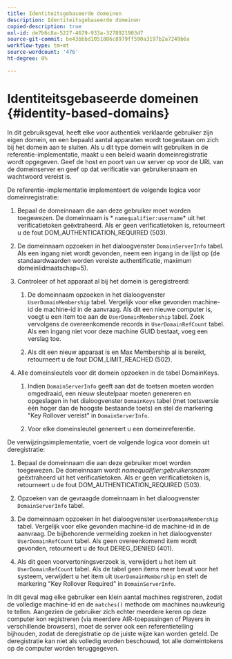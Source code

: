 ```yaml
---
title: Identiteitsgebaseerde domeinen
description: Identiteitsgebaseerde domeinen
copied-description: true
exl-id: de7b6c8a-5227-4679-933a-3278921903d7
source-git-commit: be43bbbd1051886c8979ff590a3197b2a7249b6a
workflow-type: tm+mt
source-wordcount: '476'
ht-degree: 0%

---
```


# Identiteitsgebaseerde domeinen {#identity-based-domains}

In dit gebruiksgeval, heeft elke voor authentiek verklaarde gebruiker zijn eigen domein, en een bepaald aantal apparaten wordt toegestaan om zich bij het domein aan te sluiten. Als u dit type domein wilt gebruiken in de referentie-implementatie, maakt u een beleid waarin domeinregistratie wordt opgegeven. Geef de host en poort van uw server op voor de URL van de domeinserver en geef op dat verificatie van gebruikersnaam en wachtwoord vereist is.

De referentie-implementatie implementeert de volgende logica voor domeinregistratie:

1. Bepaal de domeinnaam die aan deze gebruiker moet worden toegewezen. De domeinnaam is * `namequalifier:username`* uit het verificatietoken geëxtraheerd. Als er geen verificatietoken is, retourneert u de fout DOM_AUTHENTICATION_REQUIRED (503).
1. De domeinnaam opzoeken in het dialoogvenster `DomainServerInfo` tabel. Als een ingang niet wordt gevonden, neem een ingang in de lijst op (de standaardwaarden worden vereiste authentificatie, maximum domeinlidmaatschap=5).
1. Controleer of het apparaat al bij het domein is geregistreerd:

   1. De domeinnaam opzoeken in het dialoogvenster `UserDomainMembership` tabel. Vergelijk voor elke gevonden machine-id de machine-id in de aanvraag. Als dit een nieuwe computer is, voegt u een item toe aan de `UserDomainMembership` tabel. Zoek vervolgens de overeenkomende records in `UserDomainRefCount` tabel. Als een ingang niet voor deze machine GUID bestaat, voeg een verslag toe.

   1. Als dit een nieuw apparaat is en Max Membership al is bereikt, retourneert u de fout DOM_LIMIT_REACHED (502).

1. Alle domeinsleutels voor dit domein opzoeken in de tabel DomainKeys.

   1. Indien `DomainServerInfo` geeft aan dat de toetsen moeten worden omgedraaid, een nieuw sleutelpaar moeten genereren en opgeslagen in het dialoogvenster `DomainKeys` tabel (met toetsversie één hoger dan de hoogste bestaande toets) en stel de markering &quot;Key Rollover vereist&quot; in `DomainServerInfo`.

   1. Voor elke domeinsleutel genereert u een domeinreferentie.

De verwijzingsimplementatie, voert de volgende logica voor domein uit deregistratie:

1. Bepaal de domeinnaam die aan deze gebruiker moet worden toegewezen. De domeinnaam wordt *namequalifier:gebruikersnaam* geëxtraheerd uit het verificatietoken. Als er geen verificatietoken is, retourneert u de fout DOM_AUTHENTICATION_REQUIRED (503).
1. Opzoeken van de gevraagde domeinnaam in het dialoogvenster `DomainServerInfo` tabel.
1. De domeinnaam opzoeken in het dialoogvenster `UserDomainMembership` tabel. Vergelijk voor elke gevonden machine-id de machine-id in de aanvraag. De bijbehorende vermelding zoeken in het dialoogvenster `UserDomainRefCount` tabel. Als geen overeenkomend item wordt gevonden, retourneert u de fout DEREG_DENIED (401).

1. Als dit geen voorvertoningsverzoek is, verwijdert u het item uit `UserDomainRefCount` tabel. Als de tabel geen items meer bevat voor het systeem, verwijdert u het item uit `UserDomainMembership` en stelt de markering &quot;Key Rollover Required&quot; in `DomainServerInfo`.

In dit geval mag elke gebruiker een klein aantal machines registreren, zodat de volledige machine-id en de `matches()` methode om machines nauwkeurig te tellen. Aangezien de gebruiker zich echter meerdere keren op deze computer kon registreren (via meerdere AIR-toepassingen of Players in verschillende browsers), moet de server ook een referentietelling bijhouden, zodat de deregistratie op de juiste wijze kan worden geteld. De deregistratie kan niet als volledig worden beschouwd, tot alle domeintokens op de computer worden teruggegeven.
